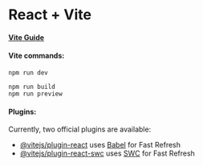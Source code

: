 # React + Vite

#### [Vite Guide](https://vitejs.dev/guide/)


#### Vite commands:

`npm run dev`

`npm run build`  
`npm run preview`

#### Plugins:

Currently, two official plugins are available:

- [@vitejs/plugin-react](https://github.com/vitejs/vite-plugin-react/blob/main/packages/plugin-react/README.md) uses [Babel](https://babeljs.io/) for Fast Refresh
- [@vitejs/plugin-react-swc](https://github.com/vitejs/vite-plugin-react-swc) uses [SWC](https://swc.rs/) for Fast Refresh
